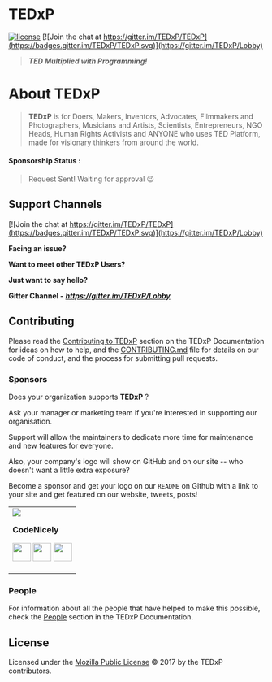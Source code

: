 # TEDxP
<!--<p align="center"><img src="https://raw.githubusercontent.com/TEDxP/branding/master/PNG/TEDxP_Horizontal.png"></p>-->
<!--[![OpenCollective](https://opencollective.com/TEDxP/backers/badge.svg)](#backers) 
[![OpenCollective](https://opencollective.com/TEDxP/sponsors/badge.svg)](#sponsors)
-->

[![license](https://img.shields.io/github/license/TEDxP/TEDxP.svg)](LICENSE.md)
[![Join the chat at https://gitter.im/TEDxP/TEDxP](https://badges.gitter.im/TEDxP/TEDxP.svg)](https://gitter.im/TEDxP/Lobby)

> ***TED Multiplied with Programming!***

# About TEDxP

> **TEDxP** is for Doers, Makers, Inventors, Advocates, Filmmakers and Photographers, Musicians and Artists, Scientists, Entrepreneurs, NGO Heads, Human Rights Activists and ANYONE who uses TED Platform, made for visionary thinkers from around the world.


#### Sponsorship Status : 
> Request Sent! Waiting for approval :wink:

<!--
## Table of Contents
- [Install](#install)
- [Hosted Version](#hosted-version)
- [Updating](#updating)
- [Testing](#testing)
- [Built With](#built-with)
- [Channels](#support-channels)
- [Contributing](#contributing)
	- [Sponsors](#sponsors)
	- [People](#people)
	- [Join!](#join)
- [License](#license)
## Install
To install the TEDxP **Stable Version**, [check out these docs](https://TEDxP.readme.io/docs/prod-requirements).
To learn how to setup the TEDxP **Developer Version** up and running on your local machine for development and testing purposes see the [TEDxP Developer Version](https://TEDxP.readme.io/docs/dev-requirements) section in the TEDxP Documentation.
## Hosted Version
Not everyone can afford a server, nor do they have the skills to set up a modern PHP application, so TEDxP provides a hosted version you can use **for FREE**. You can access the hosted version [here](https://TEDxP.miguelpiedrafita.com). In return, please report any bugs you encounter, so we can continue improving!
## Updating
TEDxP is under active development, and that means it gets lots of updates, bug fixes and new features. Read the guides below to learn how to update to the latest TEDxP version.
For updating a development environment, read the [Updating the TEDxP Developer Version](https://TEDxP.readme.io/docs/dev-updating) section in the TEDxP Documentation. For updating a production environment, read the [Updating the TEDxP Stable Version](https://TEDxP.readme.io/docs/prod-updating) section in the TEDxP Documentation.
We (try to) follow [SemVer](http://semver.org/). For the versions available, see the [releases page](https://github.com/TEDxP/TEDxP/releases).
## Testing
We use the Laravel testing functionalities and PHPUnit to add automated testing to TEDxP.
You can read about [how to configure the testing environment and how to run the tests](https://TEDxP.readme.io/docs/testing) in the TEDxP Documentation.
## Built With
* []() - The programming language used.
* [](h) - Database software used.
* [ 5.5](htt) - The web framework used.
* [](https://) - The Dependency Management software used.
* [Github](https://github.com) - Thank you for your awesome API, and to the awesome people at [Github Support](https://github.com/contact)!
* [Socialite](https://github.com/laravel/socialite) - The OAuth library used.
* [PHP Github API](https://github.com/KnpLabs/php-github-api) & [Laravel Version](https://github.com/GrahamCampbell/Laravel-GitHub) - The API clients used
* [PHP reCaptcha](https://github.com/google/recaptcha) - The reCaptcha Client
* [](http://.io/), [Bootstrap](https://getbootstrap.com/) & [MaterializeCSS](http://materializecss.com/) - The frontend frameworks used
* [Octicons](https://octicons.github.com/) - The icons used
-->
## Support Channels

[![Join the chat at https://gitter.im/TEDxP/TEDxP](https://badges.gitter.im/TEDxP/TEDxP.svg)](https://gitter.im/TEDxP/Lobby)

**Facing an issue?**

**Want to meet other TEDxP Users?**

**Just want to say hello?**

**Gitter Channel -** ***https://gitter.im/TEDxP/Lobby***

## Contributing

Please read the [Contributing to TEDxP](https://TEDxP.readme.io/docs/contributing-to-TEDxP) section on the TEDxP  Documentation for ideas on how to help, and the [CONTRIBUTING.md](https://github.com/TEDxP/TEDxP/blob/master/.github/CONTRIBUTING.md) file for details on our code of conduct, and the process for submitting pull requests.

### Sponsors
Does your organization supports **TEDxP** ?

Ask your manager or marketing team if you're interested in supporting our organisation.

Support will allow the maintainers to dedicate more time for maintenance and new features for everyone.

Also, your company's logo will show on GitHub and on our site -- who doesn't want a little extra exposure?


Become a sponsor and get your logo on our `README` on Github with a link to your site and get featured on our website, tweets, posts!

<table>
<tr>
<td>
     <img src="https://avatars0.githubusercontent.com/u/20111163?v=4&s=150" />
     
**CodeNicely**

<p align="center">
<a href = "https://github.com/CodeNicely"><img src = "http://www.iconninja.com/files/241/825/211/round-collaboration-social-github-code-circle-network-icon.svg" width="36" height = "36"/></a>
<a href = "https://twitter.com/"><img src = "https://www.shareicon.net/download/2016/07/06/107115_media.svg" width="36" height="36"/></a>
<a href = "https://www.linkedin.com/company/13260912//"><img src = "http://www.iconninja.com/files/863/607/751/network-linkedin-social-connection-circular-circle-media-icon.svg" width="36" height="36"/></a>
</p>
</td>
</tr> 
  </table>

<!--[[Become a sponsor](https://opencollective.com/TEDxP#sponsor)]
<a href="https://opencollective.com/TEDxP/sponsor/0/website" target="_blank"><img src="https://opencollective.com/TEDxP/sponsor/0/avatar.svg"></a>
<a href="https://opencollective.com/TEDxP/sponsor/1/website" target="_blank"><img src="https://opencollective.com/TEDxP/sponsor/1/avatar.svg"></a>
<a href="https://opencollective.com/TEDxP/sponsor/2/website" target="_blank"><img src="https://opencollective.com/TEDxP/sponsor/2/avatar.svg"></a>
<a href="https://opencollective.com/TEDxP/sponsor/3/website" target="_blank"><img src="https://opencollective.com/TEDxP/sponsor/3/avatar.svg"></a>
<a href="https://opencollective.com/TEDxP/sponsor/4/website" target="_blank"><img src="https://opencollective.com/TEDxP/sponsor/4/avatar.svg"></a>
<a href="https://opencollective.com/TEDxP/sponsor/5/website" target="_blank"><img src="https://opencollective.com/TEDxP/sponsor/5/avatar.svg"></a>
<a href="https://opencollective.com/TEDxP/sponsor/6/website" target="_blank"><img src="https://opencollective.com/TEDxP/sponsor/6/avatar.svg"></a>
<a href="https://opencollective.com/TEDxP/sponsor/7/website" target="_blank"><img src="https://opencollective.com/TEDxP/sponsor/7/avatar.svg"></a>
<a href="https://opencollective.com/TEDxP/sponsor/8/website" target="_blank"><img src="https://opencollective.com/TEDxP/sponsor/8/avatar.svg"></a>
<a href="https://opencollective.com/TEDxP/sponsor/9/website" target="_blank"><img src="https://opencollective.com/TEDxP/sponsor/9/avatar.svg"></a>
<a href="https://opencollective.com/TEDxP/sponsor/10/website" target="_blank"><img src="https://opencollective.com/TEDxP/sponsor/10/avatar.svg"></a>
<a href="https://opencollective.com/TEDxP/sponsor/11/website" target="_blank"><img src="https://opencollective.com/TEDxP/sponsor/11/avatar.svg"></a>
<a href="https://opencollective.com/TEDxP/sponsor/12/website" target="_blank"><img src="https://opencollective.com/TEDxP/sponsor/12/avatar.svg"></a>
<a href="https://opencollective.com/TEDxP/sponsor/13/website" target="_blank"><img src="https://opencollective.com/TEDxP/sponsor/13/avatar.svg"></a>
<a href="https://opencollective.com/TEDxP/sponsor/14/website" target="_blank"><img src="https://opencollective.com/TEDxP/sponsor/14/avatar.svg"></a>
<a href="https://opencollective.com/TEDxP/sponsor/15/website" target="_blank"><img src="https://opencollective.com/TEDxP/sponsor/15/avatar.svg"></a>
<a href="https://opencollective.com/TEDxP/sponsor/16/website" target="_blank"><img src="https://opencollective.com/TEDxP/sponsor/16/avatar.svg"></a>
<a href="https://opencollective.com/TEDxP/sponsor/17/website" target="_blank"><img src="https://opencollective.com/TEDxP/sponsor/17/avatar.svg"></a>
<a href="https://opencollective.com/TEDxP/sponsor/18/website" target="_blank"><img src="https://opencollective.com/TEDxP/sponsor/18/avatar.svg"></a>
<a href="https://opencollective.com/TEDxP/sponsor/19/website" target="_blank"><img src="https://opencollective.com/TEDxP/sponsor/19/avatar.svg"></a>
<a href="https://opencollective.com/TEDxP/sponsor/20/website" target="_blank"><img src="https://opencollective.com/TEDxP/sponsor/20/avatar.svg"></a>
<a href="https://opencollective.com/TEDxP/sponsor/21/website" target="_blank"><img src="https://opencollective.com/TEDxP/sponsor/21/avatar.svg"></a>
<a href="https://opencollective.com/TEDxP/sponsor/22/website" target="_blank"><img src="https://opencollective.com/TEDxP/sponsor/22/avatar.svg"></a>
<a href="https://opencollective.com/TEDxP/sponsor/23/website" target="_blank"><img src="https://opencollective.com/TEDxP/sponsor/23/avatar.svg"></a>
<a href="https://opencollective.com/TEDxP/sponsor/24/website" target="_blank"><img src="https://opencollective.com/TEDxP/sponsor/24/avatar.svg"></a>
<a href="https://opencollective.com/TEDxP/sponsor/25/website" target="_blank"><img src="https://opencollective.com/TEDxP/sponsor/25/avatar.svg"></a>
<a href="https://opencollective.com/TEDxP/sponsor/26/website" target="_blank"><img src="https://opencollective.com/TEDxP/sponsor/26/avatar.svg"></a>
<a href="https://opencollective.com/TEDxP/sponsor/27/website" target="_blank"><img src="https://opencollective.com/TEDxP/sponsor/27/avatar.svg"></a>
<a href="https://opencollective.com/TEDxP/sponsor/28/website" target="_blank"><img src="https://opencollective.com/TEDxP/sponsor/28/avatar.svg"></a>
<a href="https://opencollective.com/TEDxP/sponsor/29/website" target="_blank"><img src="https://opencollective.com/TEDxP/sponsor/29/avatar.svg"></a>
### Backers
Support us with a monthly donation and help us continue our activities. [[Become a backer](https://opencollective.com/TEDxP#backer)]
<a href="https://opencollective.com/TEDxP/backer/0/website" target="_blank"><img src="https://opencollective.com/TEDxP/backer/0/avatar.svg"></a>
<a href="https://opencollective.com/TEDxP/backer/1/website" target="_blank"><img src="https://opencollective.com/TEDxP/backer/1/avatar.svg"></a>
<a href="https://opencollective.com/TEDxP/backer/2/website" target="_blank"><img src="https://opencollective.com/TEDxP/backer/2/avatar.svg"></a>
<a href="https://opencollective.com/TEDxP/backer/3/website" target="_blank"><img src="https://opencollective.com/TEDxP/backer/3/avatar.svg"></a>
<a href="https://opencollective.com/TEDxP/backer/4/website" target="_blank"><img src="https://opencollective.com/TEDxP/backer/4/avatar.svg"></a>
<a href="https://opencollective.com/TEDxP/backer/5/website" target="_blank"><img src="https://opencollective.com/TEDxP/backer/5/avatar.svg"></a>
<a href="https://opencollective.com/TEDxP/backer/6/website" target="_blank"><img src="https://opencollective.com/TEDxP/backer/6/avatar.svg"></a>
<a href="https://opencollective.com/TEDxP/backer/7/website" target="_blank"><img src="https://opencollective.com/TEDxP/backer/7/avatar.svg"></a>
<a href="https://opencollective.com/TEDxP/backer/8/website" target="_blank"><img src="https://opencollective.com/TEDxP/backer/8/avatar.svg"></a>
<a href="https://opencollective.com/TEDxP/backer/9/website" target="_blank"><img src="https://opencollective.com/TEDxP/backer/9/avatar.svg"></a>
<a href="https://opencollective.com/TEDxP/backer/10/website" target="_blank"><img src="https://opencollective.com/TEDxP/backer/10/avatar.svg"></a>
<a href="https://opencollective.com/TEDxP/backer/11/website" target="_blank"><img src="https://opencollective.com/TEDxP/backer/11/avatar.svg"></a>
<a href="https://opencollective.com/TEDxP/backer/12/website" target="_blank"><img src="https://opencollective.com/TEDxP/backer/12/avatar.svg"></a>
<a href="https://opencollective.com/TEDxP/backer/13/website" target="_blank"><img src="https://opencollective.com/TEDxP/backer/13/avatar.svg"></a>
<a href="https://opencollective.com/TEDxP/backer/14/website" target="_blank"><img src="https://opencollective.com/TEDxP/backer/14/avatar.svg"></a>
<a href="https://opencollective.com/TEDxP/backer/15/website" target="_blank"><img src="https://opencollective.com/TEDxP/backer/15/avatar.svg"></a>
<a href="https://opencollective.com/TEDxP/backer/16/website" target="_blank"><img src="https://opencollective.com/TEDxP/backer/16/avatar.svg"></a>
<a href="https://opencollective.com/TEDxP/backer/17/website" target="_blank"><img src="https://opencollective.com/TEDxP/backer/17/avatar.svg"></a>
<a href="https://opencollective.com/TEDxP/backer/18/website" target="_blank"><img src="https://opencollective.com/TEDxP/backer/18/avatar.svg"></a>
<a href="https://opencollective.com/TEDxP/backer/19/website" target="_blank"><img src="https://opencollective.com/TEDxP/backer/19/avatar.svg"></a>
<a href="https://opencollective.com/TEDxP/backer/20/website" target="_blank"><img src="https://opencollective.com/TEDxP/backer/20/avatar.svg"></a>
<a href="https://opencollective.com/TEDxP/backer/21/website" target="_blank"><img src="https://opencollective.com/TEDxP/backer/21/avatar.svg"></a>
<a href="https://opencollective.com/TEDxP/backer/22/website" target="_blank"><img src="https://opencollective.com/TEDxP/backer/22/avatar.svg"></a>
<a href="https://opencollective.com/TEDxP/backer/23/website" target="_blank"><img src="https://opencollective.com/TEDxP/backer/23/avatar.svg"></a>
<a href="https://opencollective.com/TEDxP/backer/24/website" target="_blank"><img src="https://opencollective.com/TEDxP/backer/24/avatar.svg"></a>
<a href="https://opencollective.com/TEDxP/backer/25/website" target="_blank"><img src="https://opencollective.com/TEDxP/backer/25/avatar.svg"></a>
<a href="https://opencollective.com/TEDxP/backer/26/website" target="_blank"><img src="https://opencollective.com/TEDxP/backer/26/avatar.svg"></a>
<a href="https://opencollective.com/TEDxP/backer/27/website" target="_blank"><img src="https://opencollective.com/TEDxP/backer/27/avatar.svg"></a>
<a href="https://opencollective.com/TEDxP/backer/28/website" target="_blank"><img src="https://opencollective.com/TEDxP/backer/28/avatar.svg"></a>
<a href="https://opencollective.com/TEDxP/backer/29/website" target="_blank"><img src="https://opencollective.com/TEDxP/backer/29/avatar.svg"></a>
-->
### People

For information about all the people that have helped to make this possible, check the [People](https://TEDxP.readme.io/docs/people) section in the TEDxP Documentation.

## License

Licensed under the [Mozilla Public License](LICENSE.md) © 2017 by the TEDxP contributors.
